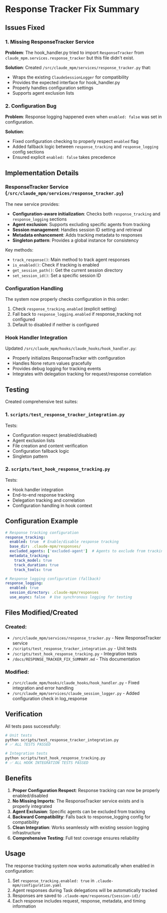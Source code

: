 # Response Tracker Fix Summary

## Issues Fixed

### 1. Missing ResponseTracker Service
**Problem**: The hook_handler.py tried to import `ResponseTracker` from `claude_mpm.services.response_tracker` but this file didn't exist.

**Solution**: Created `/src/claude_mpm/services/response_tracker.py` that:
- Wraps the existing `ClaudeSessionLogger` for compatibility
- Provides the expected interface for hook_handler.py
- Properly handles configuration settings
- Supports agent exclusion lists

### 2. Configuration Bug
**Problem**: Response logging happened even when `enabled: false` was set in configuration.

**Solution**: 
- Fixed configuration checking to properly respect `enabled` flag
- Added fallback logic between `response_tracking` and `response_logging` config sections
- Ensured explicit `enabled: false` takes precedence

## Implementation Details

### ResponseTracker Service (`/src/claude_mpm/services/response_tracker.py`)

The new service provides:
- **Configuration-aware initialization**: Checks both `response_tracking` and `response_logging` sections
- **Agent exclusion**: Supports excluding specific agents from tracking
- **Session management**: Handles session ID setting and retrieval
- **Metadata enhancement**: Adds tracking metadata to responses
- **Singleton pattern**: Provides a global instance for consistency

Key methods:
- `track_response()`: Main method to track agent responses
- `is_enabled()`: Check if tracking is enabled
- `get_session_path()`: Get the current session directory
- `set_session_id()`: Set a specific session ID

### Configuration Handling

The system now properly checks configuration in this order:
1. Check `response_tracking.enabled` (explicit setting)
2. Fall back to `response_logging.enabled` if response_tracking not configured
3. Default to disabled if neither is configured

### Hook Handler Integration

Updated `/src/claude_mpm/hooks/claude_hooks/hook_handler.py`:
- Properly initializes ResponseTracker with configuration
- Handles None return values gracefully
- Provides debug logging for tracking events
- Integrates with delegation tracking for request/response correlation

## Testing

Created comprehensive test suites:

### 1. `scripts/test_response_tracker_integration.py`
Tests:
- Configuration respect (enabled/disabled)
- Agent exclusion lists
- File creation and content verification
- Configuration fallback logic
- Singleton pattern

### 2. `scripts/test_hook_response_tracking.py`
Tests:
- Hook handler integration
- End-to-end response tracking
- Delegation tracking and correlation
- Configuration handling in hook context

## Configuration Example

```yaml
# Response tracking configuration
response_tracking:
  enabled: true  # Enable/disable response tracking
  base_dir: .claude-mpm/responses/
  excluded_agents: ['excluded-agent']  # Agents to exclude from tracking
  metadata_tracking:
    track_model: true
    track_duration: true
    track_tools: true

# Response logging configuration (fallback)
response_logging:
  enabled: true
  session_directory: .claude-mpm/responses
  use_async: false  # Use synchronous logging for testing
```

## Files Modified/Created

### Created:
- `/src/claude_mpm/services/response_tracker.py` - New ResponseTracker service
- `/scripts/test_response_tracker_integration.py` - Unit tests
- `/scripts/test_hook_response_tracking.py` - Integration tests
- `/docs/RESPONSE_TRACKER_FIX_SUMMARY.md` - This documentation

### Modified:
- `/src/claude_mpm/hooks/claude_hooks/hook_handler.py` - Fixed integration and error handling
- `/src/claude_mpm/services/claude_session_logger.py` - Added configuration check in log_response

## Verification

All tests pass successfully:
```bash
# Unit tests
python scripts/test_response_tracker_integration.py
# ✅ ALL TESTS PASSED

# Integration tests  
python scripts/test_hook_response_tracking.py
# ✅ ALL HOOK INTEGRATION TESTS PASSED
```

## Benefits

1. **Proper Configuration Respect**: Response tracking can now be properly enabled/disabled
2. **No Missing Imports**: The ResponseTracker service exists and is properly integrated
3. **Agent Exclusion**: Specific agents can be excluded from tracking
4. **Backward Compatibility**: Falls back to response_logging config for compatibility
5. **Clean Integration**: Works seamlessly with existing session logging infrastructure
6. **Comprehensive Testing**: Full test coverage ensures reliability

## Usage

The response tracking system now works automatically when enabled in configuration:
1. Set `response_tracking.enabled: true` in `.claude-mpm/configuration.yaml`
2. Agent responses during Task delegations will be automatically tracked
3. Responses are saved to `.claude-mpm/responses/{session-id}/`
4. Each response includes request, response, metadata, and timing information